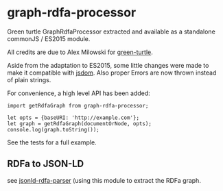 # graph-rdfa-processor

Green turtle GraphRdfaProcessor extracted and available as a
standalone commonJS / ES2015 module.

All credits are due to Alex Milowski for
[green-turtle](https://github.com/alexmilowski/green-turtle).

Aside from the adaptation to ES2015, some little changes were made to
make it compatible with [jsdom](https://github.com/tmpvar/jsdom). Also
proper Errors are now thrown instead of plain strings.

For convenience, a high level API has been added:

```
import getRdfaGraph from graph-rdfa-processor;

let opts = {baseURI: 'http://example.com'};
let graph = getRdfaGraph(documentOrNode, opts);
console.log(graph.toString());
```

See the tests for a full example.

## RDFa to JSON-LD

see
[jsonld-rdfa-parser](https://github.com/scienceai/jsonld-rdfa-parser)
(using this module to extract the RDFa graph.
